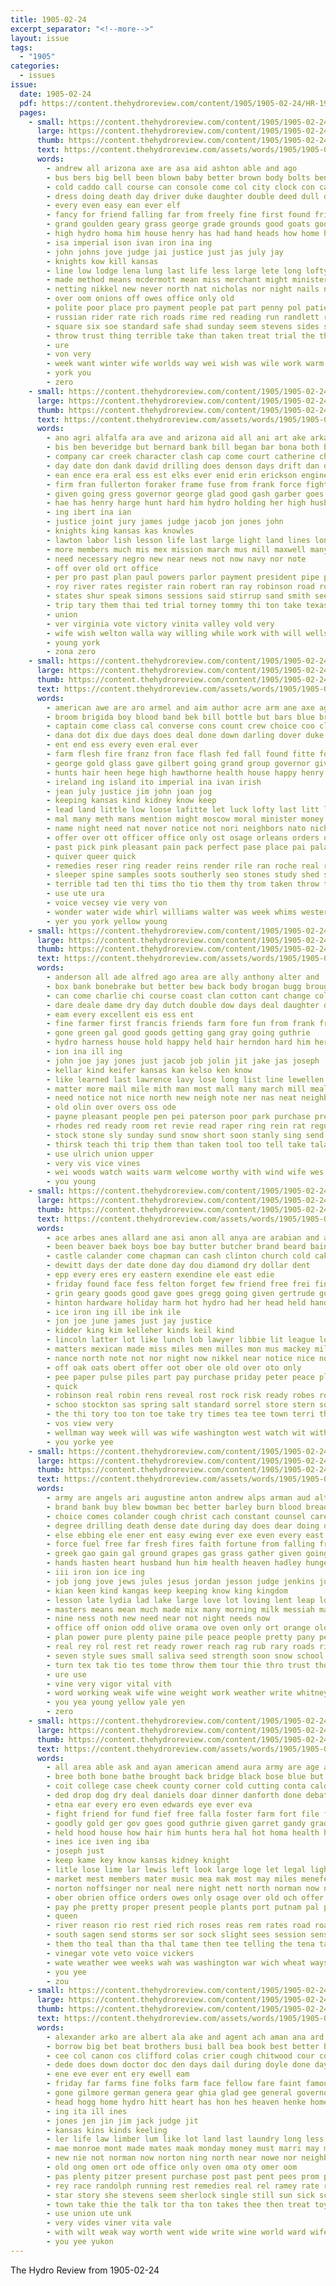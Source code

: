 ```yaml
---
title: 1905-02-24
excerpt_separator: "<!--more-->"
layout: issue
tags:
  - "1905"
categories:
  - issues
issue:
  date: 1905-02-24
  pdf: https://content.thehydroreview.com/content/1905/1905-02-24/HR-1905-02-24.pdf
  pages:
    - small: https://content.thehydroreview.com/content/1905/1905-02-24/small/HR-1905-02-24-01.jpg
      large: https://content.thehydroreview.com/content/1905/1905-02-24/large/HR-1905-02-24-01.jpg
      thumb: https://content.thehydroreview.com/content/1905/1905-02-24/thumbnails/HR-1905-02-24-01.jpg
      text: https://content.thehydroreview.com/assets/words/1905/1905-02-24/HR-1905-02-24-01.txt
      words:
        - andrew all arizona axe are asa aid ashton able and ago
        - bus bers big bell been blown baby better brown body bolts ben bank bill bay but business bryan below barn bas begin best bridgeport box
        - cold caddo call course can console come col city clock con case carry class cap cat cost cheap chief company
        - dress doing death day driver duke daughter double deed dull days done dry doubt dood
        - every even easy ean ever elf
        - fancy for friend falling far from freely fine first found friday fast fame full francisco
        - grand goulden geary grass george grade grounds good goats goods general gallon
        - high hydro homa him house henry has had hand heads how home her happy hundred health
        - isa imperial ison ivan iron ina ing
        - john johns jove judge jai justice just jas july jay
        - knights kow kill kansas
        - line low lodge lena lung last life less large lete long lofty
        - made method means mcdermott mean miss merchant might minister must money men mon moner maid mea matter most man marks moscow much mackey monday mccormick more
        - netting nikkel new never north nat nicholas nor night nails not near now
        - over oom onions off owes office only old
        - polite poor place pro payment people pat part penny pol patient petersburg price pay per palace
        - russian rider rate rich roads rime red reading run randlett rather roehr room
        - square six soe standard safe shad sunday seem stevens sides story single staple shove side state street spring stones stove shull said school strength secret summer selling self sleep season see store stock she severe snow
        - throw trust thing terrible take than taken treat trial the them town times try tower
        - ure
        - von very
        - week want winter wife worlds way wei wish was wile work warm walter will while went whirl window with walls weather
        - york you
        - zero
    - small: https://content.thehydroreview.com/content/1905/1905-02-24/small/HR-1905-02-24-02.jpg
      large: https://content.thehydroreview.com/content/1905/1905-02-24/large/HR-1905-02-24-02.jpg
      thumb: https://content.thehydroreview.com/content/1905/1905-02-24/thumbnails/HR-1905-02-24-02.jpg
      text: https://content.thehydroreview.com/assets/words/1905/1905-02-24/HR-1905-02-24-02.txt
      words:
        - ano agri alfalfa ara ave and arizona aid all ani art ake arkansas audi are april alt ago atkins ard author
        - bis ben beveridge but bernard bank bill began bar bona both burt books been bitter boy break bila bate bond burford brought bor bills big buy below business board begun brier beers ball brack brooks bonds begin behr bork
        - company car creek character clash cap come court catherine check can cold current course cure counsel coleman charleston con cases care case came chandler ceh county city citizen colonel cattle courts civil chief columbus common cor close certain coffin comanche council count cannon congress cast corners cause
        - day date don dank david drilling does denson days drift dan death duty dawes dill during durant doubt
        - ean ence era eral ess est elks ever enid erin erickson engineer eng
        - firm fran fullerton foraker frame fuse from frank force fight fare free fill fon few fort fee floyd fer first fire found for fights face far farmer
        - given going gress governor george glad good gash garber goes ground gover guthrie gen grand gov general ger gave
        - hae has henry harge hunt hard him hydro holding her high husbands homa hoch held head hing habit had harry hobart horse hole hamilton hence how hubbard haskins house
        - ing ibert ina ian
        - justice joint jury james judge jacob jon jones john
        - knights king kansas kas knowles
        - lawton labor lish lesson life last large light land lines longer left legal lent late ling lineman lodge laws lola leaders lands lew likely line lack low lon law later
        - more members much mis mex mission march mus mill maxwell many man mast missouri most mix mal matters moon may morton murphy mer money must made mason miles mexico mat marine men matter
        - need necessary negro new near news not now navy nor note
        - off over old ort office
        - per pro past plan paul powers parlor payment president pipe people point petty present pald public pass place peru part points policy pauls
        - roy river rates register rain robert ran ray robinson road rot rub rat roster round room rear riding rise rate run
        - states shur speak simons sessions said stirrup sand smith seems search schoo school store secret sud strong such side sad salts son stock subject setting sterling sale snow street sells see sare state season soll standard sue she spell set speaker short session signs simon sult soon sary springs santa sparks south second sen special
        - trip tary them thai ted trial torney tommy thi ton take texas taliferro tex templar train the test ture teach tender travis trusty tor then toa than track taken town towns
        - union
        - ver virginia vote victory vinita valley vold very
        - wife wish welton walla way willing while work with will wells warning west wing walton water well whip want week worth was wall works weader wellman washington white
        - young york
        - zona zero
    - small: https://content.thehydroreview.com/content/1905/1905-02-24/small/HR-1905-02-24-03.jpg
      large: https://content.thehydroreview.com/content/1905/1905-02-24/large/HR-1905-02-24-03.jpg
      thumb: https://content.thehydroreview.com/content/1905/1905-02-24/thumbnails/HR-1905-02-24-03.jpg
      text: https://content.thehydroreview.com/assets/words/1905/1905-02-24/HR-1905-02-24-03.txt
      words:
        - american awe are aro armel and aim author acre arm ane axe agent allder acres ambrose age ally america aud acho aring all aver
        - broom brigida boy blood band bek bill bottle but bars blue brain bet ball brought bag been business boys blaze brom brook bear blow bride bird bald barley boast both balfour banter better bara bell brilliant bounds bis banker beats book bachelor beat body bua buy bulls bright burden breath bring back box bess
        - captain come class cal converse cons count crew choice coo clair cure con company certain cox charles cattle chance chair call corner city cash came cue clear cas chem corn cold cerny cap chip cor child case china cases can chin czar caid character campbell comte cousin cage commander cotton
        - dana dot dix due days does deal done down darling dover duke dodds deed demand devereux denly death dread door don dim dear der day daring
        - ent end ess every even eral ever
        - farm flesh fire franz fron face flash fed fall found fitte former fallen fear few full figures far fee for free finger forts favor friend first fair from falling felt fast freely farmer fell favors fore fer
        - george gold glass gave gilbert going grand group governor given gallery good glance general grande generous gray goods groom gunning grain gone
        - hunts hair heen hege high hawthorne health house happy henry hope hearing hundred heir handing hall her helfers hera him how housekeeper hands homa hand homes has hed held home had half hour head heart heard
        - ireland ing island ito imperial ina ivan irish
        - jean july justice jim john joan jog
        - keeping kansas kind kidney know keep
        - lead land little low loose lafitte let luck lofty last litt leader later lively laundry laro light lou live larger lawless large long lor life love less laros lars left lull law late like laughing lightning lovely
        - mal many meth mans mention might moscow moral minister money much mich miles music matter must mean master most mine merry manner more means marshall may meals meas man made men
        - name night need nat nover notice not nori neighbors nato nicholas never nation now north new near nef
        - offer over ott officer office only ost osage orleans orders off old
        - past pick pink pleasant pain pack perfect pase place pai palace pound prime paper powers per parish person pest police poor papa pane palms port price puls part prior pillow proper pas powder
        - quiver queer quick
        - remedies reser ring reader reins render rile ran roche real rose roman running read ren raw reason roselle roll rather rode room regular red reading
        - sleeper spine samples soots southerly seo stones study shed said she sportsman such sayo sus stead see stand sow square strange shone south sigh story stanch sol sion side spring stock sae speedy shy smack sketch single save sedgwick secret stoop states send soul soap still shadow staring schroeppel starch southern sane seven standing shan stolen ster sho struck steers sheriff say subject salts sell salers set siana short seed salter strong six state stamps sos sud self seems speech service second shoots shows seen stay summer stern saw sohn
        - terrible tad ten thi tims tho tio them thy trom taken throw tees take tone trader tower times toward too top than topic texas the then thad tall trust tack thing tarry trip tron terre teen treat try tala tain toe
        - use ute ura
        - voice vecsey vie very von
        - wonder water wide whirl williams walter was week whims western with wise wilson words working weeks window wings walk weer washington winter while wick wonders why will wild ways world way wall wethers walls word wrath woods well white work went worth
        - yer you york yellow young
    - small: https://content.thehydroreview.com/content/1905/1905-02-24/small/HR-1905-02-24-04.jpg
      large: https://content.thehydroreview.com/content/1905/1905-02-24/large/HR-1905-02-24-04.jpg
      thumb: https://content.thehydroreview.com/content/1905/1905-02-24/thumbnails/HR-1905-02-24-04.jpg
      text: https://content.thehydroreview.com/assets/words/1905/1905-02-24/HR-1905-02-24-04.txt
      words:
        - anderson all ade alfred ago area are ally anthony alter and
        - box bank bonebrake but better bew back body brogan bugg brought butcher baby business buyer bom barnes bela buggy busi been best
        - can come charlie chi course coast clan cotton cant change cold comes cake cot choice corn copland cor challis cinda colony city cashier chas class chambers
        - dare deale dame dry day dutch double dow days deal daughter daily date din doctor dinner dan dale
        - eam every excellent eis ess ent
        - fine farmer first francis friends farm fore fun from frank fray fellow for few friday
        - gone green gal good goods getting gang gray going guthrie
        - hydro harness house hold happy held hair herndon hard him hero heard home hay hyde hey hint hands holding hand harnois hopes her hardware has handle hopewell helps how had hoes
        - ion ina ill ing
        - john joe jay jones just jacob job jolin jit jake jas joseph
        - kellar kind keifer kansas kan kelso ken know
        - like learned last lawrence lavy lose long list line lewellen low ler linn lady lite look lease lies little lee
        - matter more mail mile mith man most mall many march mill meals men might meal may must mee miller mine marsh much mell made
        - need notice not nice north new neigh note ner nas neat neighbors night nie nei now news near
        - old olin over overs oss ode
        - payne pleasant people pen pei paterson poor park purchase president plain peterson price post piece pay perry per paper pacific
        - rhodes red ready room ret revie read raper ring rein rat regular roll rates
        - stock stone sly sunday sund snow short soon stanly sing send sean set sports stress see sun sone stanley shaper show selling sprout sell sue such sack state summer sears school sick say spring snapp she still stern said sae schol service sath sunshine smith sober standard
        - thirsk teach thi trip them than taken tool too tell take tala tobe then tune tim tice thing tee teen thate talk tam townsend the ting ton town
        - use ulrich union upper
        - very vis vice vines
        - wei woods watch waits warm welcome worthy with wind wife wes wagon wire worth while want week watters win wall well winter write went wellman willing weather was wile wish whit work will
        - you young
    - small: https://content.thehydroreview.com/content/1905/1905-02-24/small/HR-1905-02-24-05.jpg
      large: https://content.thehydroreview.com/content/1905/1905-02-24/large/HR-1905-02-24-05.jpg
      thumb: https://content.thehydroreview.com/content/1905/1905-02-24/thumbnails/HR-1905-02-24-05.jpg
      text: https://content.thehydroreview.com/assets/words/1905/1905-02-24/HR-1905-02-24-05.txt
      words:
        - ace arbes anes allard ane asi anon all anya are arabian and alee arizona agent anna able andes appleman
        - been beaver baek boys boe bay butter butcher brand beard bain ben bus burns ball base but barr born brown bryan bread better bor buys bran bertz bank broadway best broad books bring back bein business
        - castle calander come chapman can cash clinton church cold cake card collier cas court colonel combs cochran company catt case county cage coffee chestnut credit cach chance child caddo cant corn col comp city
        - dewitt days der date done day dou diamond dry dollar dent
        - epp every eres ery eastern exendine ele east edie
        - friday found face fess felton forget few friend free frei fine fran fees far from for first farm fresh faith frank
        - grin geary goods good gave goes gregg going given gertrude gurry grip group gar george grow
        - hinton hardware holiday harm hot hydro had her head held hand hearing hoy hing harnes heitke has henke hamble hosey hert hafer horse hall harness hie hay
        - ice iron ing ill ibe ink ile
        - jon joe june james just jay justice
        - kidder king kim kelleher kinds keil kind
        - lincoln latter lot like lunch lob lawyer libbie lit league lor last late lera law lat lowary
        - matters mexican made miss miles men milles mon mus mackey milling many marke mond moran milch mil most music may man mor mage monday mullen morning money mays market mccool mention mighty milks millang
        - nance north note not nor night now nikkel near notice nice noon new non nelson nephew
        - off oak oats obert offer oot ober ole old over oto only
        - pee paper pulse piles part pay purchase priday peter peace plan pure public place pro per pleasant plows
        - quick
        - robinson real robin rens reveal rost rock risk ready robes roy ray read
        - schoo stockton sas spring salt standard sorrel store stern sons sterlin shape simmons sam sale stack scott seep sell sack steer south snyder schools shorts school sells still see send saw snow short steers string say sick soon stuff state shoe sorrels she sener stock sunday seer stallion star shirey second sugg sprague saturday snyders seed
        - the thi tory too ton toe take try times tea tee town terri them tin than teer teal
        - vos view very
        - wellman way week will was wife washington west watch wit with wil why wheat went weather wash well wild woodruff want work weigle wish
        - you yorke yee
    - small: https://content.thehydroreview.com/content/1905/1905-02-24/small/HR-1905-02-24-06.jpg
      large: https://content.thehydroreview.com/content/1905/1905-02-24/large/HR-1905-02-24-06.jpg
      thumb: https://content.thehydroreview.com/content/1905/1905-02-24/thumbnails/HR-1905-02-24-06.jpg
      text: https://content.thehydroreview.com/assets/words/1905/1905-02-24/HR-1905-02-24-06.txt
      words:
        - army are angels ari augustine anton andrew alps arman aud alt avis all app age and art ach axe ache ane apps
        - brand bank buy blew bowman bec better barley burn blood bread bolling band brought breath both bon back but boy bran bis bless boys brown boll best been begin body balk blossom beggs
        - choice comes colander cough christ cach constant counsel care civil city cant cari cure chey come cause came cream cold chronic caras company chas close cherry crisp can college con chest col common child cooke clement corn cost character
        - degree drilling death dense date during day does dear doing don dais draft down done doubt deep dent
        - else ebbing ele ener ent easy ewing ever exe even every east end
        - force fuel free far fresh fires faith fortune from falling front fone first for forth fort full forget feast
        - greek gao gain gal ground grapes gas grass gather given going golden gift good goad glad
        - hands hasten heart husband hun him health heaven hadley hunger her hundred hard hot has head hutchison holy how hand hour hold human hath housand had half hint helps happy
        - iii iron ion ice ing
        - job jong jove jews jules jesus jordan jesson judge jenkins just john
        - kian keen kind kangas keep keeping know king kingdom
        - lesson late lydia lad lake large love lot loving lent leap long liv lind little live lead loss like logue lite lunch luke life lucky living lower lavish left lyn laws lee lar last low lacey
        - masters means mean much made mix many morning milk messiah matters method mere mountain may meas money mild mention market mak man must mobley miracle men meal mar matt mew mark morrow mutt moment moral might marke more mans most
        - nine ness noth new need near not night needs now
        - office off onion odd olive orama ove oven only ort orange old over
        - plan power pure plenty paine pile peace people pretty pany per powers price perfect proper pro pass pow pla pepe philip place purse person prest process plane patient philips pan pint paul poor patter prayer past peo pel plain pies pawlow pour press proud part preacher pose
        - real rey rol rest ret ready rower reach rag rub rary roads rich ruse roman reasons records round rush ras room
        - seven style sues small saliva seed strength soon snow school shall safo selves stick springs smart sor shown swing spare sea soul season smell said sin susie sot still such supply shore she stores see strong side sense saw sugar starch signal signs saye second schoo swiss sermon steady salt summer six
        - turn tex tak tio tes tome throw them tour thie thro trust thou torn ted thing tad tea than tho test tate table taste then try take towns the talk takes ting taken times ten tower tobe too tuy thi tam teacher
        - ure use
        - vine very vigor vital vith
        - word working weak wife wine weight work weather write whitney with went warm will way winter why win water worth was ways waste war world works well want wisdom
        - you yea young yellow yale yen
        - zero
    - small: https://content.thehydroreview.com/content/1905/1905-02-24/small/HR-1905-02-24-07.jpg
      large: https://content.thehydroreview.com/content/1905/1905-02-24/large/HR-1905-02-24-07.jpg
      thumb: https://content.thehydroreview.com/content/1905/1905-02-24/thumbnails/HR-1905-02-24-07.jpg
      text: https://content.thehydroreview.com/assets/words/1905/1905-02-24/HR-1905-02-24-07.txt
      words:
        - all area able ask and ayan american amend aura army are age ares aten aman america alee ago aust ave ante ard
        - bree both bone bathe brought back bridge black bose blue but bryan bale bese brand bers beaver bill bis bee brown bend been binder brisk ballot begin business best bring bottles barkers buffalo better boss began body blossom bil board box battle brings bills beg
        - coit college case cheek county corner cold cutting conta cald coffee call cam cea came cure chance course chill change clark cobb cama can connell con company courts camp cloudy cock class columbus comes chace charm cool council cen contin castor civil city cost cough
        - ded drop dog dry deal daniels doar dinner danforth done debate doubt dyes dose dill days drope decker dim doctor dale does dice death din day deering doing denly during
        - etna ear every ero even edwards eye ever eva
        - fight friend for fund fief free falla foster farm fort file frank favor few from found fellow fan ferguson fone fuller first forget floor friday flower fresh fails
        - goodly gold ger gov goes good guthrie given garret gandy grade golden greason george grow getting generous governor glimpse
        - held hood house how hair him hunts hera hal hot homa health hearing hang hay hitch head hin hartman hour home hite hae hard had hands herd hort holding hum hose has her husband
        - ines ice iven ing iba
        - joseph just
        - keep kame key know kansas kidney knight
        - litle lose lime lar lewis left look large loge let legal light lands living low louis lami likely longs lead lease law learned little long lace laws like
        - market mest members mater music mea mak most may miles menefee maves morning man made mean main mary more monday mort milburn marion mouse must men mercury money manner matters mark mitts mai much
        - norton noffsinger nor neal nere night nett north norman now nodal nation near necessary niblack new never nightingale negro name nove not
        - ober obrien office orders owes only osage over old och offer off
        - pay phe pretty proper present people plants port putnam pal pass pardon price past paral president pennypacker place perfect pan passage paper par prouty pilot pete pro poor
        - queen
        - river reason rio rest ried rich roses reas rem rates road roa rub real reading rosie rose rat red running
        - south sagen send storms ser sor sock slight sees session senst smile sing seven sway second simmons stiles sud supply summit sir said sunshine sare severe she short starts sick story seat side sary signal sale sen servant sele special speaker seager senator schoo seeds school samuel standard shall states soon sleep steer shown sao som season sot speak such straight saturday seed songster sion
        - them tho teal than tha thal tame then tee telling the tena tain threadgill try trial tout tale ten tenn take twa tine tod taken ton thi threat thea tim tani table tom turn
        - vinegar vote veto voice vickers
        - wate weather wee weeks wah was washington war wich wheat ways west with wall while wells wai wheel will work wearing went why water week wisdom world wan weak want write well way white warm worth
        - you yee
        - zou
    - small: https://content.thehydroreview.com/content/1905/1905-02-24/small/HR-1905-02-24-08.jpg
      large: https://content.thehydroreview.com/content/1905/1905-02-24/large/HR-1905-02-24-08.jpg
      thumb: https://content.thehydroreview.com/content/1905/1905-02-24/thumbnails/HR-1905-02-24-08.jpg
      text: https://content.thehydroreview.com/assets/words/1905/1905-02-24/HR-1905-02-24-08.txt
      words:
        - alexander arko are albert ala ake and agent ach aman ana ard all allen aid adams abate april ale
        - borrow big bet beat brothers busi ball bea book best better but bill brug been bomar barber bowe blood boys board bord bear berry bis
        - cee col canon cos clifford colas crier cough chitwood cour cove calico cedar corres cure case city carl chi coar cold core cattle cece cable cen come can cardi
        - dede does down doctor doc den days dail during doyle done daye dot depa day
        - ene eve ever ent ery ewell eam
        - friday far farms fine folks farm face fellow fare faint famous for fire from
        - gone gilmore german genera gear ghia glad gee general governor good gas gore geary guthrie gow
        - head hogg home hydro hitt heart has hon hes heaven henke homes house hea heard holmes hundred happy hone haga holle hampton hope her hour
        - ing ita ill ines
        - jones jen jin jim jack judge jit
        - kansas kins kinds keeling
        - ler life law limber lum like lot land last laundry long less lees living little les lant lat
        - mae monroe mont made mates maak monday money must marri may mas mueller most mam
        - new nie not norman now norton ning north near nowe nor neighbors
        - old ong omen ort ode office only oven oma oty omer oom
        - pas plenty pitzer present purchase post past pent pees prom plane perry price pay place prag perse prise part pritt paris pone pho
        - rey race randolph running rest remedies real rel ramey rate river
        - star story she stevens seem sherlock single still sun sick school sues set shine see sever sid sand sleep sit smith stock sie sport simeone seems singh shey sour special sale six standard sell snow such shevlin supply
        - town take thie the talk tor tha ton takes thee then treat toy tee tees tae tood tamer than tonic thing tse toe tom
        - use union ute unk
        - very vides viner vita vale
        - with wilt weak way worth went wide write wine world ward wife will was wood while wines wonder wees week weiler work welt word weather want
        - you yee yukon
---
```


The Hydro Review from 1905-02-24

<!--more-->

